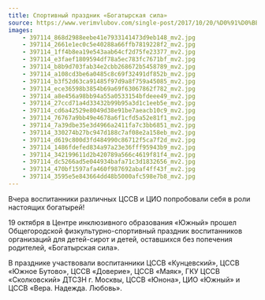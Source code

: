 ```yaml
---
title: Спортивный праздник «Богатырская сила»
source: https://www.verimvlubov.com/single-post/2017/10/20/%D0%91%D0%BE%D0%B3%D0%B0%D1%82%D1%8B%D1%80%D1%81%D0%BA%D0%B0%D1%8F-%D1%81%D0%B8%D0%BB%D0%B0
images:
    - 397114_868d2988eebe41e7933141473d9eb148_mv2.jpg
    - 397114_2661e1ec0c5e40288a66ffb7819228f2_mv2.jpg
    - 397114_1ff4b8ea19e543aab64cf2d75fe23377_mv2.jpg
    - 397114_e3faef1809594df78a5ec783fc7671bf_mv2.jpg
    - 397114_b8b9d703fab34e2cbb268672b5458789_mv2.jpg
    - 397114_a108cd3be6a0485c8c69f32491df852b_mv2.jpg
    - 397114_b3f52d63ca91485f97d9a8f759a45085_mv2.jpg
    - 397114_ece36598b3854b69a69f63067862f782_mv2.jpg
    - 397114_a8e456a98bb94a55a0533154bfdeee49_mv2.jpg
    - 397114_27ccd71a4d33432b99b95a3d1c1eeb5e_mv2.jpg
    - 397114_cd6a42529e8049d38e91be7aeacb10c9_mv2.jpg
    - 397114_76767a9bb49e4678a6f1cfd5a52e81f1_mv2.jpg
    - 397114_7a39dbe35e3d4966a2411fa7c3bb6851_mv2.jpg
    - 397114_330274b27bc947d188c7af08e2a158eb_mv2.jpg
    - 397114_d619c800d3fd484990c86712f5ca7f2d_mv2.jpg
    - 397114_1486fdefed834a97a23e36fff95943b9_mv2.jpg
    - 397114_342199611d2b420789a566c4619f81f4_mv2.jpg
    - 397114_dc5266ad5e044934bafa71c3d1832656_mv2.jpg
    - 397114_470bf1597afa460f987692abaf4ff43f_mv2.jpg
    - 397114_3595e5e843664dd48b5000afc598e7b8_mv2.jpg
---
```

Вчера воспитанники различных ЦССВ и ЦИО попробовали себя в роли настоящих богатырей!

19 октября в Центре инклюзивного образования «Южный» прошел Общегородской физкультурно-спортивный праздник
воспитанников организаций для детей-сирот и детей, оставшихся без попечения родителей, «Богатырская сила».

<!--more-->
В празднике участвовали воспитанники ЦССВ «Кунцевский», ЦССВ «Южное Бутово», ЦССВ «Доверие», ЦССВ «Маяк», ГКУ ЦССВ
«Сколковский» ДТСЗН г. Москвы, ЦССВ «Юнона», ЦИО «Южный» и ЦССВ «Вера. Надежда. Любовь».

